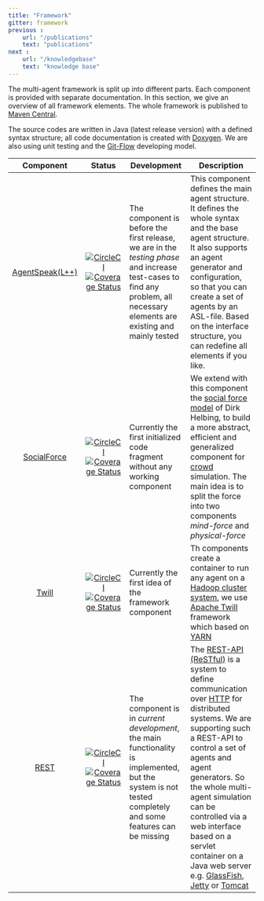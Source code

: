 ```yaml
---
title: "Framework"
gitter: framework
previous :
    url: "/publications"
    text: "publications"
next :
    url: "/knowledgebase"
    text: "knowledge base"
---
```


The multi-agent framework is split up into different parts. Each component is provided with separate documentation. In this section, we give an overview of all framework elements. The whole framework is published to [Maven Central](http://mvnrepository.com).

The source codes are written in Java (latest release version) with a defined syntax structure; all code documentation is created with [Doxygen](http://www.doxygen.org). We are also using unit testing and the [Git-Flow](http://nvie.com/posts/a-successful-git-branching-model/) developing model.


|  __Component__  | __Status__ | __Development__ | __Description__ |
|:---------------:|:----------:|-----------------|-----------------|
| [AgentSpeak(L++)](agentspeak) | [![CircleCI](https://circleci.com/gh/LightJason/AgentSpeak.svg?style=shield)](https://circleci.com/gh/LightJason/AgentSpeak) <br/> [![Coverage Status](https://coveralls.io/repos/github/LightJason/AgentSpeak/badge.svg?branch=master)](https://coveralls.io/github/LightJason/AgentSpeak?branch=master) | The component is before the first release, we are in the _testing phase_ and increase test-cases to find any problem, all necessary elements are existing and mainly tested | This component defines the main agent structure. It defines the whole syntax and the base agent structure. It also supports an agent generator and configuration, so that you can create a set of agents by an ASL-file. Based on the interface structure, you can redefine all elements if you like. |
| [SocialForce](https://github.com/LightJason/SocialForce) | [![CircleCI](https://circleci.com/gh/LightJason/SocialForce.svg?style=shield)](https://circleci.com/gh/LightJason/SocialForce) <br/> [![Coverage Status](https://coveralls.io/repos/github/LightJason/SocialForce/badge.svg?branch=master)](https://coveralls.io/github/LightJason/SocialForce?branch=master) | Currently the first initialized code fragment without any working component| We extend with this component the [social force model](https://en.wikipedia.org/wiki/Social_force_model) of Dirk Helbing, to build a more abstract, efficient and generalized component for [crowd](https://en.wikipedia.org/wiki/Crowd_simulation) simulation. The main idea is to split the force into two components _mind-force_ and _physical-force_  |
| [Twill](https://github.com/LightJason/Twill) | [![CircleCI](https://circleci.com/gh/LightJason/Twill.svg?style=shield)](https://circleci.com/gh/LightJason/Twill) <br/> [![Coverage Status](https://coveralls.io/repos/github/LightJason/Twill/badge.svg?branch=master)](https://coveralls.io/github/LightJason/Twill?branch=master) | Currently the first idea of the framework component | Th components create a container to run any agent on a [Hadoop cluster system](https://en.wikipedia.org/wiki/Apache_Hadoop), we use [Apache Twill](http://twill.apache.org/) framework which based on [YARN](https://hadoop.apache.org/docs/current/hadoop-yarn/hadoop-yarn-site/YARN.html) |
| [REST](https://github.com/LightJason/REST) | [![CircleCI](https://circleci.com/gh/LightJason/REST.svg?style=shield)](https://circleci.com/gh/LightJason/REST) <br/> [![Coverage Status](https://coveralls.io/repos/github/LightJason/REST/badge.svg?branch=master)](https://coveralls.io/github/LightJason/REST?branch=master) | The component is in _current development_, the main functionality is implemented, but the system is not tested completely and some features can be missing  | The [REST-API (ReSTful)](https://en.wikipedia.org/wiki/Representational_state_transfer) is a system to define communication over [HTTP](https://en.wikipedia.org/wiki/Hypertext_Transfer_Protocol) for distributed systems. We are supporting such a REST-API to control a set of agents and agent generators. So the whole multi-agent simulation can be controlled via a web interface based on a servlet container on a Java web server e.g. [GlassFish](https://en.wikipedia.org/wiki/GlassFish), [Jetty](https://en.wikipedia.org/wiki/Jetty_(web_server)) or [Tomcat](https://en.wikipedia.org/wiki/Apache_Tomcat) |

